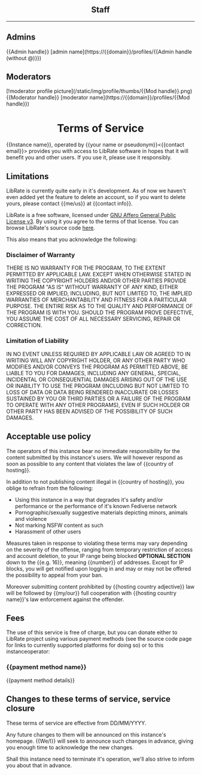 ## <center>Staff</center>
----------
## Admins
{{Admin handle}}
[admin name](https://{{domain}}/profiles/{{Admin handle (without @)}})

## Moderators
[!moderator profile picture](/static/img/profile/thumbs/{{Mod handle}}.png)
{{Moderator handle}}
[moderator name](https://{{domain}}/profiles/{{Mod handle}})


# <center>Terms of Service</center>

{{Instance name}}, operated by {{your name or pseudonym}}<{{contact email}}> provides you with access to 
LibRate software in hopes that it will benefit you and other users. If you use it, please use it responsibly.

## Limitations

LibRate is currently quite early in it's development. As of now we haven't even added yet the feature to
delete an account, so if you want to delete yours, please contact {{me/us}} at {{contact info}}.

LibRate is a free software, licensed under [GNU Affero General Public License v3](https://www.gnu.org/licenses/agpl-3.0.html). By using it you agree to the terms of that license. 
You can browse LibRate's source code [here](https://codeberg.org/mjh/LibRate/).

This also means that you acknowledge the following:

### Disclaimer of Warranty

THERE IS NO WARRANTY FOR THE PROGRAM, TO THE EXTENT PERMITTED BY APPLICABLE LAW. EXCEPT WHEN OTHERWISE STATED IN WRITING THE COPYRIGHT HOLDERS AND/OR OTHER PARTIES PROVIDE THE PROGRAM "AS IS" WITHOUT WARRANTY OF ANY KIND, EITHER EXPRESSED OR IMPLIED, INCLUDING, BUT NOT LIMITED TO, THE IMPLIED WARRANTIES OF MERCHANTABILITY AND FITNESS FOR A PARTICULAR PURPOSE. THE ENTIRE RISK AS TO THE QUALITY AND PERFORMANCE OF THE PROGRAM IS WITH YOU. SHOULD THE PROGRAM PROVE DEFECTIVE, YOU ASSUME THE COST OF ALL NECESSARY SERVICING, REPAIR OR CORRECTION.

### Limitation of Liability

IN NO EVENT UNLESS REQUIRED BY APPLICABLE LAW OR AGREED TO IN WRITING WILL ANY COPYRIGHT HOLDER, OR ANY OTHER PARTY WHO MODIFIES AND/OR CONVEYS THE PROGRAM AS PERMITTED ABOVE, BE LIABLE TO YOU FOR DAMAGES, INCLUDING ANY GENERAL, SPECIAL, INCIDENTAL OR CONSEQUENTIAL DAMAGES ARISING OUT OF THE USE OR INABILITY TO USE THE PROGRAM (INCLUDING BUT NOT LIMITED TO LOSS OF DATA OR DATA BEING RENDERED INACCURATE OR LOSSES SUSTAINED BY YOU OR THIRD PARTIES OR A FAILURE OF THE PROGRAM TO OPERATE WITH ANY OTHER PROGRAMS), EVEN IF SUCH HOLDER OR OTHER PARTY HAS BEEN ADVISED OF THE POSSIBILITY OF SUCH DAMAGES.

## Acceptable use policy

The operators of this instance bear no immediate responsibility for the content submitted
by this instance's users. We will however respond as soon as possible to any content that violates the law of
{{country of hosting}}.

In addition to not publishing content illegal in {{country of hosting}}, you oblige to refrain from the following:

- Using this instance in a way that degrades it's safety and/or performance or the performance of it's known Fediverse network
- Pornographic/sexually suggestive materials depicting minors, animals and violence
- Not marking NSFW content as such
- Harassment of other users

Measures taken in response to violating these terms may vary depending on the severity of the offense, ranging from temporary restriction of access and account deletion, to your IP range being blocked **OPTIONAL SECTION** down to the {{e.g. 16}}, meaning {{number}} of addresses. Except for IP blocks, you will get notified upon logging in and may or may not be offered the possibility to appeal from your ban.

<!-- heads up: not endorsing activists persecution here, just choose your hosting location wisely -->
Moreover submitting content prohibited by {{hosting country adjective}} law will be followed by {{my/our}} full cooperation with {{hosting country name}}'s law enforcement against the offender.

## Fees

The use of this service is free of charge, but you can donate either to LibRate project using various payment
methods (see the source code page for links to currently supported platforms for doing so) or to this instanceoperator:

### {{payment method name}}

{{payment method details}}

## Changes to these terms of service, service closure

<!-- you can use other date formats as well -->
These terms of service are effective from DD/MM/YYYY.

Any future changes to them will be announced on this instance's homepage. {{We/I}} will seek to announce
such changes in advance, giving you enough time to acknowledge the new changes. 

Shall this instance need to terminate it's operation, we'll also strive to inform you about that in advance.
